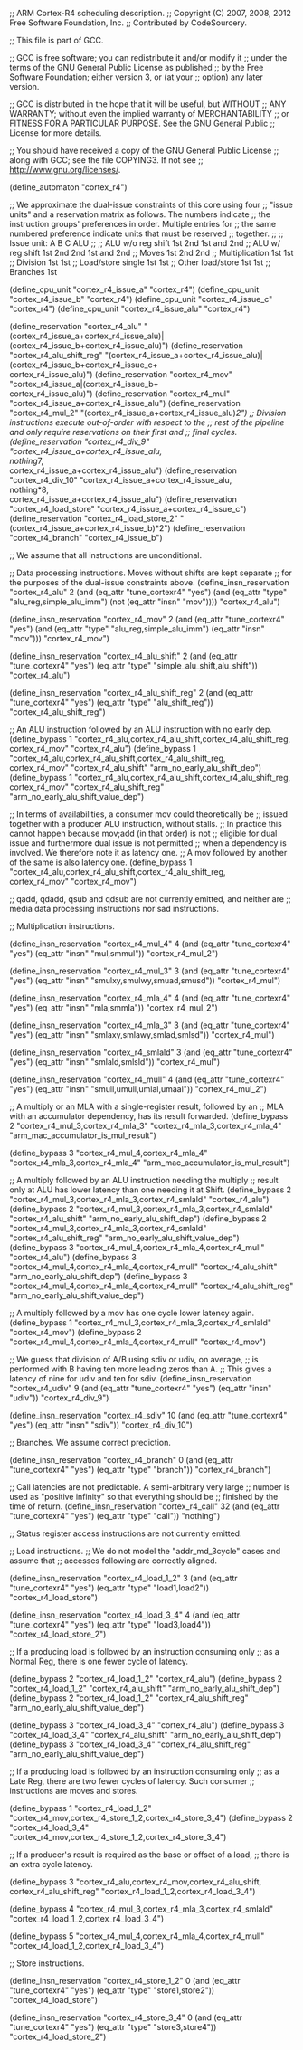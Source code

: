 ;; ARM Cortex-R4 scheduling description.
;; Copyright (C) 2007, 2008, 2012 Free Software Foundation, Inc.
;; Contributed by CodeSourcery.

;; This file is part of GCC.

;; GCC is free software; you can redistribute it and/or modify it
;; under the terms of the GNU General Public License as published
;; by the Free Software Foundation; either version 3, or (at your
;; option) any later version.

;; GCC is distributed in the hope that it will be useful, but WITHOUT
;; ANY WARRANTY; without even the implied warranty of MERCHANTABILITY
;; or FITNESS FOR A PARTICULAR PURPOSE.  See the GNU General Public
;; License for more details.

;; You should have received a copy of the GNU General Public License
;; along with GCC; see the file COPYING3.  If not see
;; <http://www.gnu.org/licenses/>.

(define_automaton "cortex_r4")

;; We approximate the dual-issue constraints of this core using four
;; "issue units" and a reservation matrix as follows.  The numbers indicate
;; the instruction groups' preferences in order.  Multiple entries for
;; the same numbered preference indicate units that must be reserved
;; together.
;;
;; Issue unit:		A	B	C	ALU
;;
;; ALU w/o reg shift	1st	2nd		1st and 2nd
;; ALU w/ reg shift	1st	2nd	2nd	1st and 2nd
;; Moves		1st	2nd		2nd
;; Multiplication	1st			1st
;; Division		1st			1st
;; Load/store single	1st		1st
;; Other load/store	1st	1st
;; Branches			1st

(define_cpu_unit "cortex_r4_issue_a" "cortex_r4")
(define_cpu_unit "cortex_r4_issue_b" "cortex_r4")
(define_cpu_unit "cortex_r4_issue_c" "cortex_r4")
(define_cpu_unit "cortex_r4_issue_alu" "cortex_r4")

(define_reservation "cortex_r4_alu"
                    "(cortex_r4_issue_a+cortex_r4_issue_alu)|\
                     (cortex_r4_issue_b+cortex_r4_issue_alu)")
(define_reservation "cortex_r4_alu_shift_reg"
                    "(cortex_r4_issue_a+cortex_r4_issue_alu)|\
                     (cortex_r4_issue_b+cortex_r4_issue_c+\
                      cortex_r4_issue_alu)")
(define_reservation "cortex_r4_mov"
                    "cortex_r4_issue_a|(cortex_r4_issue_b+\
                     cortex_r4_issue_alu)")
(define_reservation "cortex_r4_mul" "cortex_r4_issue_a+cortex_r4_issue_alu")
(define_reservation "cortex_r4_mul_2"
                    "(cortex_r4_issue_a+cortex_r4_issue_alu)*2")
;; Division instructions execute out-of-order with respect to the
;; rest of the pipeline and only require reservations on their first and
;; final cycles.
(define_reservation "cortex_r4_div_9"
                    "cortex_r4_issue_a+cortex_r4_issue_alu,\
                     nothing*7,\
                     cortex_r4_issue_a+cortex_r4_issue_alu")
(define_reservation "cortex_r4_div_10"
                    "cortex_r4_issue_a+cortex_r4_issue_alu,\
                     nothing*8,\
                     cortex_r4_issue_a+cortex_r4_issue_alu")
(define_reservation "cortex_r4_load_store"
                    "cortex_r4_issue_a+cortex_r4_issue_c")
(define_reservation "cortex_r4_load_store_2"
                    "(cortex_r4_issue_a+cortex_r4_issue_b)*2")
(define_reservation "cortex_r4_branch" "cortex_r4_issue_b")

;; We assume that all instructions are unconditional.

;; Data processing instructions.  Moves without shifts are kept separate
;; for the purposes of the dual-issue constraints above.
(define_insn_reservation "cortex_r4_alu" 2
  (and (eq_attr "tune_cortexr4" "yes")
       (and (eq_attr "type" "alu_reg,simple_alu_imm")
            (not (eq_attr "insn" "mov"))))
  "cortex_r4_alu")

(define_insn_reservation "cortex_r4_mov" 2
  (and (eq_attr "tune_cortexr4" "yes")
       (and (eq_attr "type" "alu_reg,simple_alu_imm")
            (eq_attr "insn" "mov")))
  "cortex_r4_mov")

(define_insn_reservation "cortex_r4_alu_shift" 2
  (and (eq_attr "tune_cortexr4" "yes")
       (eq_attr "type" "simple_alu_shift,alu_shift"))
  "cortex_r4_alu")

(define_insn_reservation "cortex_r4_alu_shift_reg" 2
  (and (eq_attr "tune_cortexr4" "yes")
       (eq_attr "type" "alu_shift_reg"))
  "cortex_r4_alu_shift_reg")

;; An ALU instruction followed by an ALU instruction with no early dep.
(define_bypass 1 "cortex_r4_alu,cortex_r4_alu_shift,cortex_r4_alu_shift_reg,\
                  cortex_r4_mov"
               "cortex_r4_alu")
(define_bypass 1 "cortex_r4_alu,cortex_r4_alu_shift,cortex_r4_alu_shift_reg,\
                  cortex_r4_mov"
               "cortex_r4_alu_shift"
               "arm_no_early_alu_shift_dep")
(define_bypass 1 "cortex_r4_alu,cortex_r4_alu_shift,cortex_r4_alu_shift_reg,\
                  cortex_r4_mov"
               "cortex_r4_alu_shift_reg"
               "arm_no_early_alu_shift_value_dep")

;; In terms of availabilities, a consumer mov could theoretically be
;; issued together with a producer ALU instruction, without stalls.
;; In practice this cannot happen because mov;add (in that order) is not
;; eligible for dual issue and furthermore dual issue is not permitted
;; when a dependency is involved.  We therefore note it as latency one.
;; A mov followed by another of the same is also latency one.
(define_bypass 1 "cortex_r4_alu,cortex_r4_alu_shift,cortex_r4_alu_shift_reg,\
                  cortex_r4_mov"
               "cortex_r4_mov")

;; qadd, qdadd, qsub and qdsub are not currently emitted, and neither are
;; media data processing instructions nor sad instructions.

;; Multiplication instructions.

(define_insn_reservation "cortex_r4_mul_4" 4
  (and (eq_attr "tune_cortexr4" "yes")
       (eq_attr "insn" "mul,smmul"))
  "cortex_r4_mul_2")

(define_insn_reservation "cortex_r4_mul_3" 3
  (and (eq_attr "tune_cortexr4" "yes")
       (eq_attr "insn" "smulxy,smulwy,smuad,smusd"))
  "cortex_r4_mul")

(define_insn_reservation "cortex_r4_mla_4" 4
  (and (eq_attr "tune_cortexr4" "yes")
       (eq_attr "insn" "mla,smmla"))
  "cortex_r4_mul_2")

(define_insn_reservation "cortex_r4_mla_3" 3
  (and (eq_attr "tune_cortexr4" "yes")
       (eq_attr "insn" "smlaxy,smlawy,smlad,smlsd"))
  "cortex_r4_mul")

(define_insn_reservation "cortex_r4_smlald" 3
  (and (eq_attr "tune_cortexr4" "yes")
       (eq_attr "insn" "smlald,smlsld"))
  "cortex_r4_mul")

(define_insn_reservation "cortex_r4_mull" 4
  (and (eq_attr "tune_cortexr4" "yes")
       (eq_attr "insn" "smull,umull,umlal,umaal"))
  "cortex_r4_mul_2")

;; A multiply or an MLA with a single-register result, followed by an
;; MLA with an accumulator dependency, has its result forwarded.
(define_bypass 2 "cortex_r4_mul_3,cortex_r4_mla_3"
               "cortex_r4_mla_3,cortex_r4_mla_4"
               "arm_mac_accumulator_is_mul_result")

(define_bypass 3 "cortex_r4_mul_4,cortex_r4_mla_4"
               "cortex_r4_mla_3,cortex_r4_mla_4"
               "arm_mac_accumulator_is_mul_result")

;; A multiply followed by an ALU instruction needing the multiply
;; result only at ALU has lower latency than one needing it at Shift.
(define_bypass 2 "cortex_r4_mul_3,cortex_r4_mla_3,cortex_r4_smlald"
               "cortex_r4_alu")
(define_bypass 2 "cortex_r4_mul_3,cortex_r4_mla_3,cortex_r4_smlald"
               "cortex_r4_alu_shift"
               "arm_no_early_alu_shift_dep")
(define_bypass 2 "cortex_r4_mul_3,cortex_r4_mla_3,cortex_r4_smlald"
               "cortex_r4_alu_shift_reg"
               "arm_no_early_alu_shift_value_dep")
(define_bypass 3 "cortex_r4_mul_4,cortex_r4_mla_4,cortex_r4_mull"
               "cortex_r4_alu")
(define_bypass 3 "cortex_r4_mul_4,cortex_r4_mla_4,cortex_r4_mull"
               "cortex_r4_alu_shift"
               "arm_no_early_alu_shift_dep")
(define_bypass 3 "cortex_r4_mul_4,cortex_r4_mla_4,cortex_r4_mull"
               "cortex_r4_alu_shift_reg"
               "arm_no_early_alu_shift_value_dep")

;; A multiply followed by a mov has one cycle lower latency again.
(define_bypass 1 "cortex_r4_mul_3,cortex_r4_mla_3,cortex_r4_smlald"
               "cortex_r4_mov")
(define_bypass 2 "cortex_r4_mul_4,cortex_r4_mla_4,cortex_r4_mull"
               "cortex_r4_mov")

;; We guess that division of A/B using sdiv or udiv, on average, 
;; is performed with B having ten more leading zeros than A.
;; This gives a latency of nine for udiv and ten for sdiv.
(define_insn_reservation "cortex_r4_udiv" 9
  (and (eq_attr "tune_cortexr4" "yes")
       (eq_attr "insn" "udiv"))
  "cortex_r4_div_9")

(define_insn_reservation "cortex_r4_sdiv" 10
  (and (eq_attr "tune_cortexr4" "yes")
       (eq_attr "insn" "sdiv"))
  "cortex_r4_div_10")

;; Branches.  We assume correct prediction.

(define_insn_reservation "cortex_r4_branch" 0
  (and (eq_attr "tune_cortexr4" "yes")
       (eq_attr "type" "branch"))
  "cortex_r4_branch")

;; Call latencies are not predictable.  A semi-arbitrary very large
;; number is used as "positive infinity" so that everything should be
;; finished by the time of return.
(define_insn_reservation "cortex_r4_call" 32
  (and (eq_attr "tune_cortexr4" "yes")
       (eq_attr "type" "call"))
  "nothing")

;; Status register access instructions are not currently emitted.

;; Load instructions.
;; We do not model the "addr_md_3cycle" cases and assume that
;; accesses following are correctly aligned.

(define_insn_reservation "cortex_r4_load_1_2" 3
  (and (eq_attr "tune_cortexr4" "yes")
       (eq_attr "type" "load1,load2"))
  "cortex_r4_load_store")

(define_insn_reservation "cortex_r4_load_3_4" 4
  (and (eq_attr "tune_cortexr4" "yes")
       (eq_attr "type" "load3,load4"))
  "cortex_r4_load_store_2")

;; If a producing load is followed by an instruction consuming only
;; as a Normal Reg, there is one fewer cycle of latency.

(define_bypass 2 "cortex_r4_load_1_2"
               "cortex_r4_alu")
(define_bypass 2 "cortex_r4_load_1_2"
               "cortex_r4_alu_shift"
               "arm_no_early_alu_shift_dep")
(define_bypass 2 "cortex_r4_load_1_2"
               "cortex_r4_alu_shift_reg"
               "arm_no_early_alu_shift_value_dep")

(define_bypass 3 "cortex_r4_load_3_4"
               "cortex_r4_alu")
(define_bypass 3 "cortex_r4_load_3_4"
               "cortex_r4_alu_shift"
               "arm_no_early_alu_shift_dep")
(define_bypass 3 "cortex_r4_load_3_4"
               "cortex_r4_alu_shift_reg"
               "arm_no_early_alu_shift_value_dep")

;; If a producing load is followed by an instruction consuming only
;; as a Late Reg, there are two fewer cycles of latency.  Such consumer
;; instructions are moves and stores.

(define_bypass 1 "cortex_r4_load_1_2"
               "cortex_r4_mov,cortex_r4_store_1_2,cortex_r4_store_3_4")
(define_bypass 2 "cortex_r4_load_3_4"
               "cortex_r4_mov,cortex_r4_store_1_2,cortex_r4_store_3_4")

;; If a producer's result is required as the base or offset of a load,
;; there is an extra cycle latency.

(define_bypass 3 "cortex_r4_alu,cortex_r4_mov,cortex_r4_alu_shift,\
                  cortex_r4_alu_shift_reg"
               "cortex_r4_load_1_2,cortex_r4_load_3_4")

(define_bypass 4 "cortex_r4_mul_3,cortex_r4_mla_3,cortex_r4_smlald"
               "cortex_r4_load_1_2,cortex_r4_load_3_4")

(define_bypass 5 "cortex_r4_mul_4,cortex_r4_mla_4,cortex_r4_mull"
               "cortex_r4_load_1_2,cortex_r4_load_3_4")

;; Store instructions.

(define_insn_reservation "cortex_r4_store_1_2" 0
  (and (eq_attr "tune_cortexr4" "yes")
       (eq_attr "type" "store1,store2"))
  "cortex_r4_load_store")

(define_insn_reservation "cortex_r4_store_3_4" 0
  (and (eq_attr "tune_cortexr4" "yes")
       (eq_attr "type" "store3,store4"))
  "cortex_r4_load_store_2")

